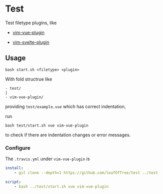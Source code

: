 # Test

Test filetype plugins, like

- [vim-vue-plugin](https://github.com/leafOfTree/vim-vue-plugin)

- [vim-svelte-plugin](https://github.com/leafOfTree/vim-svelte-plugin)

## Usage

    bash start.sh <filetype> <plugin>

With fold structrue like

    - test/
    |
    - vim-vue-plugin/

providing `test/example.vue` which has correct indentation,

run 

    bash test/start.sh vue vim-vue-plugin

to check if there are indentation changes or error messages.

### Configure

The `.travis.yml` under `vim-vue-plugin` is

```yaml
install:
    - git clone --depth=1 https://github.com/leafOfTree/test ../test

script:
    - bash ../test/start.sh vue vim-vue-plugin
```
